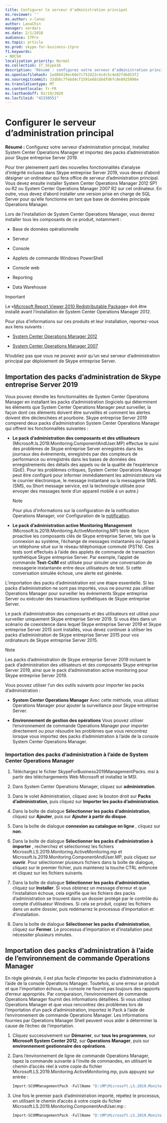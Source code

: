 ```yaml
---
title: Configurer le serveur d’administration principal
ms.reviewer: ''
ms.author: v-lanac
author: LanaChin
manager: serdars
ms.date: 2/1/2018
audience: ITPro
ms.topic: article
ms.prod: skype-for-business-itpro
f1.keywords:
- NOCSH
localization_priority: Normal
ms.collection: IT_Skype16
description: 'Résumé : configurez votre serveur d’administration principal, installez System Center Operations Manager et importez des packs d’administration pour Skype entreprise Server 2019.'
ms.openlocfilehash: 2ad04419ec60e7c752d22c4cdc5c4e82fdb853f2
ms.sourcegitcommit: 33db8c7febd4cf1591e8dcbbdfd6fc8e8925896e
ms.translationtype: MT
ms.contentlocale: fr-FR
ms.lasthandoff: 02/19/2020
ms.locfileid: "42150551"
---
```

# <a name="configure-the-primary-management-server"></a>Configurer le serveur d’administration principal

**Résumé :** Configurez votre serveur d’administration principal, installez System Center Operations Manager et importez des packs d’administration pour Skype entreprise Server 2019.

Pour tirer pleinement parti des nouvelles fonctionnalités d’analyse d’intégrité incluses dans Skype entreprise Server 2019, vous devez d’abord désigner un ordinateur qui fera office de serveur d’administration principal. Vous devez ensuite installer System Center Operations Manager 2012 SP1 ou R2 ou System Center Operations Manager 2007 R2 sur cet ordinateur. En outre, vous devez d’abord installer une version prise en charge de SQL Server pour qu’elle fonctionne en tant que base de données principale Operations Manager.

Lors de l’installation de System Center Operations Manager, vous devrez installer tous les composants de ce produit, notamment :

- Base de données opérationnelle

- Serveur

- Console

- Applets de commande Windows PowerShell

- Console web

- Reporting

- Data Warehouse

> [!IMPORTANT]
> Le «[Microsoft Report Viewer 2010 Redistributable Package](https://www.microsoft.com/download/details.aspx?id=6442)» doit être installé avant l’installation de System Center Operations Manager 2012.

Pour plus d’informations sur ces produits et leur installation, reportez-vous aux liens suivants :

- [System Center Operations Manager 2012](https://go.microsoft.com/fwlink/p/?linkid=257527)

- [System Center Operations Manager 2007](https://technet.microsoft.com/library/bb735860.aspx)

N’oubliez pas que vous ne pouvez avoir qu’un seul serveur d’administration principal par déploiement de Skype entreprise Server.

## <a name="importing-the-skype-for-business-server-2019-management-packs"></a>Importation des packs d’administration de Skype entreprise Server 2019

Vous pouvez étendre les fonctionnalités de System Center Operations Manager en installant les packs d’administration (logiciels qui déterminent les éléments que System Center Operations Manager peut surveiller, la façon dont ces éléments doivent être surveillés et comment les alertes doivent être déclenchées et pourboire. Skype entreprise Server 2019 comprend deux packs d’administration System Center Operations Manager qui offrent les fonctionnalités suivantes :

- **Le pack d’administration des composants et des utilisateurs** (Microsoft.ls.2019.Monitoring.ComponentAndUser.MP) effectue le suivi des problèmes de Skype entreprise Server enregistrés dans les journaux des événements, enregistrés par des compteurs de performance ou enregistrés dans les bases de données des enregistrements des détails des appels ou de la qualité de l’expérience (QoE). Pour les problèmes critiques, System Center Operations Manager peut être configuré pour informer immédiatement les administrateurs via le courrier électronique, le message instantané ou la messagerie SMS. (SMS, ou Short message service, est la technologie utilisée pour envoyer des messages texte d’un appareil mobile à un autre.)

    > [!NOTE]
    >  Pour plus d’informations sur la configuration de la notification Operations Manager, voir Configuration de la [notification](https://go.microsoft.com/fwlink/p/?LinkID=268785&amp;amp;clcid=0x409).

- **Le pack d’administration active Monitoring Management** (Microsoft.ls.2019.Monitoring.ActiveMonitoring.MP) teste de façon proactive les composants clés de Skype entreprise Server, tels que la connexion au système, l’échange de messages instantanés ou l’appel à un téléphone situé sur le réseau téléphonique commuté (PSTN). Ces tests sont effectués à l’aide des applets de commande de transaction synthétique Skype entreprise Server. Par exemple, l’applet de commande **Test-CsIM** est utilisée pour simuler une conversation de messagerie instantanée entre deux utilisateurs de test. Si cette conversation simulée échoue, une alerte est générée.

L’importation des packs d’administration est une étape essentielle. Si les packs d’administration ne sont pas importés, vous ne pourrez pas utiliser Operations Manager pour surveiller les événements Skype entreprise Server ou exécuter des transactions synthétiques de Skype entreprise Server.

Le pack d’administration des composants et des utilisateurs est utilisé pour surveiller uniquement Skype entreprise Server 2019. Si vous êtes dans un scénario de coexistence dans lequel Skype entreprise Server 2019 et Skype entreprise Server 2015 sont installés, vous devez continuer à utiliser les packs d’administration de Skype entreprise Server 2015 pour vos ordinateurs de Skype entreprise Server 2015.

> [!NOTE]
> Les packs d’administration de Skype entreprise Server 2019 incluent le pack d’administration des utilisateurs et des composants Skype entreprise Server 2019, ainsi que le pack d’administration active monitoring pour Skype entreprise Server 2019.

Vous pouvez utiliser l’un des outils suivants pour importer les packs d’administration :

- **System Center Operations Manager** Avec cette méthode, vous utilisez Operations Manager pour ajouter la surveillance pour Skype entreprise Server.

- **Environnement de gestion des opérations** Vous pouvez utiliser l’environnement de commande Operations Manager pour importer directement ou pour résoudre les problèmes que vous rencontrez lorsque vous importez des packs d’administration à l’aide de la console System Center Operations Manager.

### <a name="importing-the-management-packs-by-using-system-center-operations-manager"></a>Importation des packs d’administration à l’aide de System Center Operations Manager

1. Téléchargez le fichier SkypeForBusiness2019ManagementPacks. msi à partir des téléchargements Web Microsoft et installez le MSI.

2. Dans System Center Operations Manager, cliquez sur **administration**.

3. Dans le volet Administration, cliquez avec le bouton droit sur **Packs d’administration**, puis cliquez sur **Importer les packs d’administration**.

4. Dans la boîte de dialogue **Sélectionner les packs d’administration**, cliquez sur **Ajouter**, puis sur **Ajouter à partir du disque**.

5. Dans la boîte de dialogue **connexion au catalogue en ligne** , cliquez sur **non**.

6. Dans la boîte de dialogue **Sélectionner les packs d’administration à importer** , recherchez et sélectionnez les fichiers Microsoft.LS.2019.Monitoring.ActiveMonitoring.mp et Microsoft.ls.2019.Monitoring.ComponentAndUser.MP, puis cliquez sur **ouvrir**. Pour sélectionner plusieurs fichiers dans la boîte de dialogue, cliquez sur le premier fichier, puis maintenez la touche CTRL enfoncée et cliquez sur les fichiers suivants.

7. Dans la boîte de dialogue **Sélectionner les packs d’administration**, cliquez sur **Installer**. Si vous obtenez un message d’erreur et que l’installation échoue, cela signifie que les fichiers des packs d’administration se trouvent dans un dossier protégé par le contrôle du compte d’utilisateur Windows. Si cela se produit, copiez les fichiers dans un autre dossier, puis redémarrez le processus d’importation et d’installation.

8. Dans la boîte de dialogue **Sélectionner les packs d’administration**, cliquez sur **Fermer**. Le processus d’importation et d’installation peut nécessiter plusieurs minutes.

## <a name="importing-the-management-packs-by-using-the-operations-manager-shell"></a>Importation des packs d’administration à l’aide de l’environnement de commande Operations Manager

En règle générale, il est plus facile d’importer les packs d’administration à l’aide de la console Operations Manager. Toutefois, si une erreur se produit et que l’importation échoue, la console ne fournit pas toujours des rapports d’erreur appropriés. Par comparaison, l’environnement de commande Operations Manager fournit des informations détaillées. Si vous utilisez Operations Manager et que vous rencontrez des problèmes lors de l’importation d’un pack d’administration, importez le Pack à l’aide de l’environnement de commande Operations Manager. Les informations fournies par Operations Manager Shell peuvent vous aider à déterminer la cause de l’échec de l’importation.

1. Cliquez successivement sur **Démarrer**, sur **tous les programmes**, sur **Microsoft System Center 2012**, sur **Operations Manager**, puis sur **environnement gestionnaire des opérations**.

2. Dans l’environnement de ligne de commande Operations Manager, tapez la commande suivante à l’invite de commandes, en utilisant le chemin d’accès réel à votre copie du fichier Microsoft.LS.2019.Monitoring.ActiveMonitoring.mp, puis appuyez sur entrée :

   ```PowerShell
   Import-SCOMManagementPack -FullName "D:\MP\Microsoft.LS.2019.Monitoring.ActiveMonitoring.mp"
   ```

3. Une fois le premier pack d’administration importé, répétez le processus, en utilisant le chemin d’accès à votre copie du fichier Microsoft.LS.2019.Monitoring.ComponentAndUser.mp :

   ```PowerShell
   Import-SCOMManagementPack -FullName "D:\MP\Microsoft.LS.2019.Monitoring.ComponentAndUser.mp"
   ```
